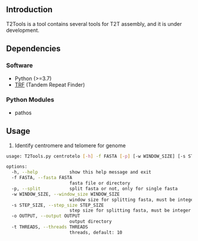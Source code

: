 ## Introduction
T2Tools is a tool contains several tools for T2T assembly, and it is under development.

## Dependencies
### Software
* Python (>=3.7)
* [TRF](https://github.com/Benson-Genomics-Lab/TRF) (Tandem Repeat Finder)
### Python Modules
* pathos

## Usage

1. Identify centromere and telomere for genome
```bash
usage: T2Tools.py centrotelo [-h] -f FASTA [-p] [-w WINDOW_SIZE] [-s STEP_SIZE] -o OUTPUT [-t THREADS]

options:
  -h, --help            show this help message and exit
  -f FASTA, --fasta FASTA
                        fasta file or directory
  -p, --split           split fasta or not, only for single fasta
  -w WINDOW_SIZE, --window_size WINDOW_SIZE
                        window size for splitting fasta, must be integer or scientific notation, like: 10000, 1e4
  -s STEP_SIZE, --step_size STEP_SIZE
                        step size for splitting fasta, must be integer or scientific notation, like: 10000, 1e4
  -o OUTPUT, --output OUTPUT
                        output directory
  -t THREADS, --threads THREADS
                        threads, default: 10

```
